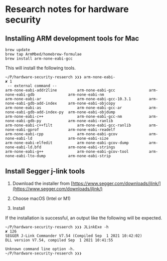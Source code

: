 # Research notes for hardware security

## Installing ARM development tools for Mac

```
brew update
brew tap ArmMbed/homebrew-formulae
brew install arm-none-eabi-gcc
```

This will install the following tools.

```
~/P/hardware-security-resaerch ❯❯❯ arm-none-eabi-                                                                                      ✘ 1
 -- external command --
arm-none-eabi-addr2line         arm-none-eabi-gcc               arm-none-eabi-gdb               arm-none-eabi-nm
arm-none-eabi-ar                arm-none-eabi-gcc-10.3.1        arm-none-eabi-gdb-add-index     arm-none-eabi-objcopy
arm-none-eabi-as                arm-none-eabi-gcc-ar            arm-none-eabi-gdb-add-index-py  arm-none-eabi-objdump
arm-none-eabi-c++               arm-none-eabi-gcc-nm            arm-none-eabi-gdb-py            arm-none-eabi-ranlib
arm-none-eabi-c++filt           arm-none-eabi-gcc-ranlib        arm-none-eabi-gprof             arm-none-eabi-readelf
arm-none-eabi-cpp               arm-none-eabi-gcov              arm-none-eabi-ld                arm-none-eabi-size
arm-none-eabi-elfedit           arm-none-eabi-gcov-dump         arm-none-eabi-ld.bfd            arm-none-eabi-strings
arm-none-eabi-g++               arm-none-eabi-gcov-tool         arm-none-eabi-lto-dump          arm-none-eabi-strip

```

## Install Segger j-link tools

1. Download the installer from [https://www.segger.com/downloads/jlink/](https://www.segger.com/downloads/jlink/)

2. Choose macOS (Intel or M1)

3. Install

If the installation is successful, an output like the following will be expected.

```
~/P/hardware-security-resaerch ❯❯❯ JLinkExe -h                                                                                       ✘ 126
SEGGER J-Link Commander V7.54 (Compiled Sep  1 2021 10:42:02)
DLL version V7.54, compiled Sep  1 2021 10:41:55

Unknown command line option -h.
~/P/hardware-security-resaerch ❯❯❯
```
